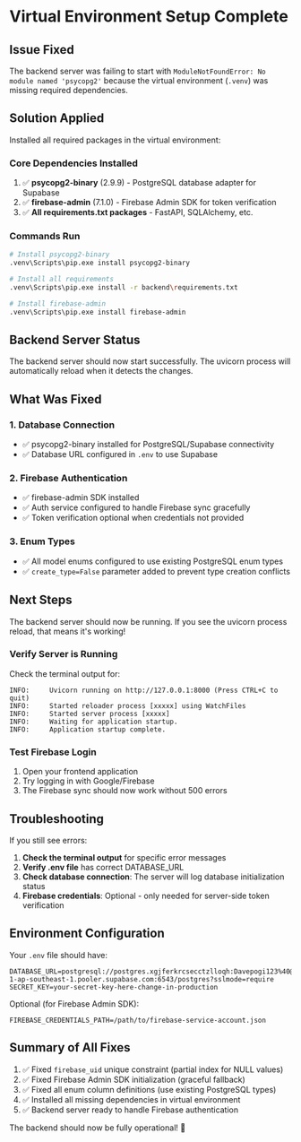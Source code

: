 # Virtual Environment Setup Complete

## Issue Fixed
The backend server was failing to start with `ModuleNotFoundError: No module named 'psycopg2'` because the virtual environment (`.venv`) was missing required dependencies.

## Solution Applied
Installed all required packages in the virtual environment:

### Core Dependencies Installed
1. ✅ **psycopg2-binary** (2.9.9) - PostgreSQL database adapter for Supabase
2. ✅ **firebase-admin** (7.1.0) - Firebase Admin SDK for token verification
3. ✅ **All requirements.txt packages** - FastAPI, SQLAlchemy, etc.

### Commands Run
```bash
# Install psycopg2-binary
.venv\Scripts\pip.exe install psycopg2-binary

# Install all requirements
.venv\Scripts\pip.exe install -r backend\requirements.txt

# Install firebase-admin
.venv\Scripts\pip.exe install firebase-admin
```

## Backend Server Status
The backend server should now start successfully. The uvicorn process will automatically reload when it detects the changes.

## What Was Fixed

### 1. Database Connection
- ✅ psycopg2-binary installed for PostgreSQL/Supabase connectivity
- ✅ Database URL configured in `.env` to use Supabase

### 2. Firebase Authentication
- ✅ firebase-admin SDK installed
- ✅ Auth service configured to handle Firebase sync gracefully
- ✅ Token verification optional when credentials not provided

### 3. Enum Types
- ✅ All model enums configured to use existing PostgreSQL enum types
- ✅ `create_type=False` parameter added to prevent type creation conflicts

## Next Steps

The backend server should now be running. If you see the uvicorn process reload, that means it's working!

### Verify Server is Running
Check the terminal output for:
```
INFO:     Uvicorn running on http://127.0.0.1:8000 (Press CTRL+C to quit)
INFO:     Started reloader process [xxxxx] using WatchFiles
INFO:     Started server process [xxxxx]
INFO:     Waiting for application startup.
INFO:     Application startup complete.
```

### Test Firebase Login
1. Open your frontend application
2. Try logging in with Google/Firebase
3. The Firebase sync should now work without 500 errors

## Troubleshooting

If you still see errors:

1. **Check the terminal output** for specific error messages
2. **Verify .env file** has correct DATABASE_URL
3. **Check database connection**: The server will log database initialization status
4. **Firebase credentials**: Optional - only needed for server-side token verification

## Environment Configuration

Your `.env` file should have:
```env
DATABASE_URL=postgresql://postgres.xgjferkrcsecctzlloqh:Davepogi123%40@aws-1-ap-southeast-1.pooler.supabase.com:6543/postgres?sslmode=require
SECRET_KEY=your-secret-key-here-change-in-production
```

Optional (for Firebase Admin SDK):
```env
FIREBASE_CREDENTIALS_PATH=/path/to/firebase-service-account.json
```

## Summary of All Fixes

1. ✅ Fixed `firebase_uid` unique constraint (partial index for NULL values)
2. ✅ Fixed Firebase Admin SDK initialization (graceful fallback)
3. ✅ Fixed all enum column definitions (use existing PostgreSQL types)
4. ✅ Installed all missing dependencies in virtual environment
5. ✅ Backend server ready to handle Firebase authentication

The backend should now be fully operational! 🎉
